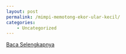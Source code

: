 ```yaml
---
layout: post
permalink: /mimpi-memotong-ekor-ular-kecil/
categories:
    - Uncategorized
---
```


[Baca Selengkapnya](/02)